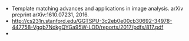 - Template matching advances and applications in
image analysis. arXiv preprint arXiv:1610.07231, 2016.
- http://cs231n.stanford.edu/GGTSPU-3c2eb0e00cb30692-34978-447758-Vgqb7NdkgQYGa95W-LOD/reports/2017/pdfs/817.pdf
- 